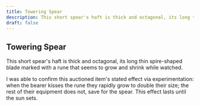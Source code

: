 ```yaml
---
title: Towering Spear
description: This short spear's haft is thick and octagonal, its long thin spire-shaped blade marked with a rune that seems to grow and shrink while watched....
draft: false
---
```


## Towering Spear

This short spear's haft is thick and octagonal, its long thin spire-shaped blade marked with a rune that seems to grow and shrink while watched.

I was able to confirm this auctioned item's stated effect via experimentation: when the bearer kisses the rune they rapidly grow to double their size; the rest of their equipment does not, save for the spear. This effect lasts until the sun sets.
